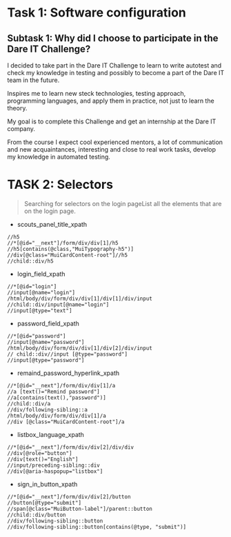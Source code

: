
# Task 1: Software configuration

## Subtask 1: Why did I choose to participate in the Dare IT Challenge?
I decided to take part in the Dare IT Challenge to learn to write autotest and check my knowledge in testing and possibly to become a part of the Dare IT team in the future.

Inspires me to learn new steck technologies, testing approach, programming languages,  and apply them in practice, not just to learn the theory.

My goal is to complete this Challenge and get an internship at the Dare IT company.

From the course I expect cool experienced mentors, a lot of communication and new acquaintances, interesting and close to real work tasks, develop my knowledge in automated testing.

# TASK 2: Selectors

> Searching for selectors on the login pageList all the elements that are on the login page.

- scouts_panel_title_xpath
```
//h5
//*[@id="__next"]/form/div/div[1]/h5
//h5[contains(@class,"MuiTypography-h5")]
//div[@class="MuiCardContent-root"]//h5
//child::div/h5
```
- login_field_xpath
```
//*[@id="login"]
//input[@name="login"]
/html/body/div/form/div/div[1]/div[1]/div/input
//child::div/input[@name="login"]
//input[@type="text"]
```
- password_field_xpath
```
//*[@id="password"]
//input[@name="password"]
/html/body/div/form/div/div[1]/div[2]/div/input
// child::div//input [@type="password"]
//input[@type="password"]
```
- remaind_password_hyperlink_xpath
```
//*[@id="__next"]/form/div/div[1]/a
//a [text()="Remind password"]
//a[contains(text(),"password")]
//child::div/a
//div/following-sibling::a
/html/body/div/form/div/div[1]/a
//div [@class="MuiCardContent-root"]/a
```
- listbox_language_xpath
```
//*[@id="__next"]/form/div/div[2]/div/div
//div[@role="button"]
//div[text()="English"]
//input/preceding-sibling::div
//div[@aria-haspopup="listbox"]
```
- sign_in_button_xpath
```
//*[@id="__next"]/form/div/div[2]/button
//button[@type="submit"]
//span[@class="MuiButton-label"]/parent::button
//child::div/button
//div/following-sibling::button
//div/following-sibling::button[contains(@type, "submit")]
```